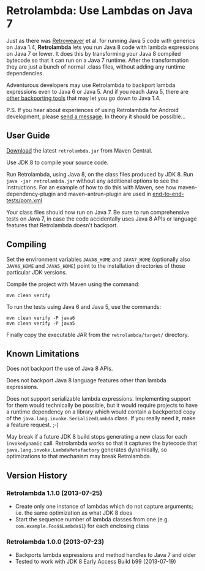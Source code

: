 
Retrolambda: Use Lambdas on Java 7
==================================

Just as there was [Retroweaver](http://retroweaver.sourceforge.net/) et al.
for running Java 5 code with generics on Java 1.4, **Retrolambda** lets you
run Java 8 code with lambda expressions on Java 7 or lower. It does this by
transforming your Java 8 compiled bytecode so that it can run on a Java 7
runtime. After the transformation they are just a bunch of normal .class
files, without adding any runtime dependencies.

Adventurous developers may use Retrolambda to backport lambda expressions
even to Java 6 or Java 5. And if you reach Java 5, there are [other
backporting tools](http://en.wikipedia.org/wiki/Java_backporting_tools)
that may let you go down to Java 1.4.

P.S. If you hear about experiences of using Retrolambda for Android
development, please [send a message](https://github.com/orfjackal). In
theory it should be possible...


User Guide
----------

[Download](http://repo.maven.apache.org/maven2/net/orfjackal/retrolambda/retrolambda/)
the latest `retrolambda.jar` from Maven Central.

Use JDK 8 to compile your source code.

Run Retrolambda, using Java 8, on the class files produced by JDK 8. Run
`java -jar retrolambda.jar` without any additional options to see the
instructions. For an example of how to do this with Maven, see how
maven-dependency-plugin and maven-antrun-plugin are used in
[end-to-end-tests/pom.xml](https://github.com/orfjackal/retrolambda/blob/master/end-to-end-tests/pom.xml)

Your class files should now run on Java 7. Be sure to run comprehensive tests on
Java 7, in case the code accidentally uses Java 8 APIs or language features that
Retrolambda doesn't backport.


Compiling
---------

Set the environment variables `JAVA8_HOME` and `JAVA7_HOME` (optionally also
`JAVA6_HOME` and `JAVA5_HOME`) point to the installation directories of those
particular JDK versions.

Compile the project with Maven using the command:

    mvn clean verify

To run the tests using Java 6 and Java 5, use the commands:

    mvn clean verify -P java6
    mvn clean verify -P java5

Finally copy the executable JAR from the `retrolambda/target/` directory.


Known Limitations
-----------------

Does not backport the use of Java 8 APIs.

Does not backport Java 8 language features other than lambda expressions.

Does not support serializable lambda expressions. Implementing support for
them would technically be possible, but it would require projects to have a
runtime dependency on a library which would contain a backported copy of
the `java.lang.invoke.SerializedLambda` class. If you really need it, make
a feature request. ;-)

May break if a future JDK 8 build stops generating a new class for each
`invokedynamic` call. Retrolambda works so that it captures the bytecode
that `java.lang.invoke.LambdaMetafactory` generates dynamically, so
optimizations to that mechanism may break Retrolambda.


Version History
---------------

### Retrolambda 1.1.0 (2013-07-25)

- Create only one instance of lambdas which do not capture arguments; i.e.
  the same optimization as what JDK 8 does
- Start the sequence number of lambda classes from one (e.g.
  `com.example.Foo$$Lambda$1`) for each enclosing class

### Retrolambda 1.0.0 (2013-07-23)

- Backports lambda expressions and method handles to Java 7 and older
- Tested to work with JDK 8 Early Access Build b99 (2013-07-19)

